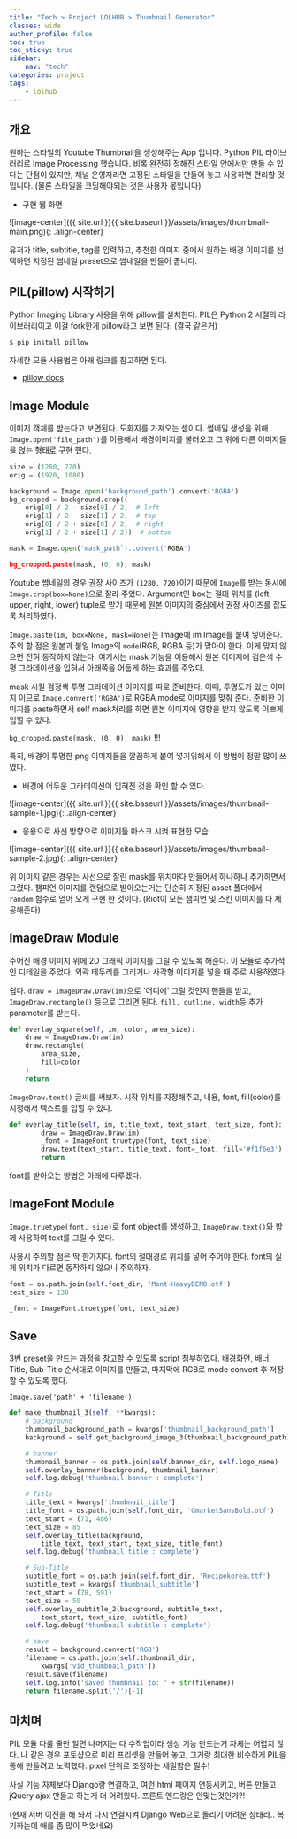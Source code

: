 ```yaml
---
title: "Tech > Project LOLHUB > Thumbnail Generator"
classes: wide
author_profile: false
toc: true
toc_sticky: true
sidebar:
    nav: "tech"
categories: project
tags:
    - lolhub
---
```


## 개요

원하는 스타일의 Youtube Thumbnail을 생성해주는 App 입니다. Python PIL 라이브러리로 Image Processing 했습니다. 비록 완전히 정해진 스타일 안에서만 만들 수 있다는 단점이 있지만, 채널 운영자라면 고정된 스타일을 만들어 놓고 사용하면 편리할 것 입니다. (물론 스타일을 코딩해야되는 것은 사용자 몫입니다)

- 구현 웹 화면

![image-center]({{ site.url }}{{ site.baseurl }}/assets/images/thumbnail-main.png){: .align-center}

유저가 title, subtitle, tag를 입력하고, 추천한 이미지 중에서 원하는 배경 이미지를 선택하면 지정된 썸네일 preset으로 썸네일을 만들어 줍니다.


## PIL(pillow) 시작하기

Python Imaging Library 사용을 위해 pillow를 설치한다. PIL은 Python 2 시절의 라이브러리이고 이걸 fork한게 pillow라고 보면 된다. (결국 같은거)

```console
$ pip install pillow
```

자세한 모듈 사용법은 아래 링크를 참고하면 된다.

- [pillow docs](https://pillow.readthedocs.io/en/stable/reference/index.html)

## Image Module

이미지 객체를 받는다고 보면된다. 도화지를 가져오는 셈이다. 썸네일 생성을 위해 `Image.open('file_path')`를 이용해서 배경이미지를 불러오고 그 위에 다른 이미지들을 얹는 형태로 구현 했다.

```python
size = (1280, 720)
orig = (1920, 1080)

background = Image.open('background_path').convert('RGBA')
bg_cropped = background.crop((
    orig[0] / 2 - size[0] / 2,  # left
    orig[1] / 2 - size[1] / 2,  # top
    orig[0] / 2 + size[0] / 2,  # right
    orig[1] / 2 + size[1] / 2))  # bottom

mask = Image.open('mask_path`).convert('RGBA')

bg_cropped.paste(mask, (0, 0), mask)
```

Youtube 썸네일의 경우 권장 사이즈가 `(1280, 720)`이기 때문에 `Image`를 받는 동시에 `Image.crop(box=None)`으로 잘라 주었다. Argument인 box는 절대 위치를 (left, upper, right, lower) tuple로 받기 때문에 원본 이미지의 중심에서 권장 사이즈를 잡도록 처리하였다.

`Image.paste(im, box=None, mask=None)`는 Image에 im Image를 붙여 넣어준다. 주의 할 점은 원본과 붙일 Image의 `mode`(RGB, RGBA 등)가 맞아야 한다. 이게 맞지 않으면 전혀 동작하지 않는다. 여기서는 mask 기능을 이용해서 원본 이미지에 검은색 수평 그라데이션을 입혀서 아래쪽을 어둡게 하는 효과를 주었다.

mask 시킬 검정색 투명 그라데이션 이미지를 따로 준비한다. 이때, 투명도가 있는 이미지 이므로 `Image.convert('RGBA')`로 RGBA mode로 이미지를 맞춰 준다. 준비한 이미지를 paste하면서 self mask처리를 하면 원본 이미지에 영향을 받지 않도록 이쁘게 입힐 수 있다.

`bg_cropped.paste(mask, (0, 0), mask)` !!!

특히, 배경이 투명한 png 이미지들을 깔끔하게 붙여 넣기위해서 이 방법이 정말 많이 쓰였다.

- 배경에 어두운 그라데이션이 입혀진 것을 확인 할 수 있다.

![image-center]({{ site.url }}{{ site.baseurl }}/assets/images/thumbnail-sample-1.jpg){: .align-center}

- 응용으로 사선 방향으로 이미지들 마스크 시켜 표현한 모습

![image-center]({{ site.url }}{{ site.baseurl }}/assets/images/thumbnail-sample-2.jpg){: .align-center}

위 이미지 같은 경우는 사선으로 잘린 mask를 위치마다 만들어서 하나하나 추가하면서 그렸다. 챔피언 이미지를 랜덤으로 받아오는거는 단순히 지정된 asset 폴더에서 `random` 함수로 얻어 오게 구현 한 것이다. (Riot이 모든 챔피언 및 스킨 이미지를 다 제공해준다)
## ImageDraw Module

주어진 배경 이미지 위에 2D 그래픽 이미지를 그릴 수 있도록 해준다. 이 모듈로 추가적인 디테일을 주었다. 외곽 테두리를 그리거나 사각형 이미지를 넣을 때 주로 사용하였다.

쉽다. `draw = ImageDraw.Draw(im)`으로 '어디에' 그릴 것인지 핸들을 받고, `ImageDraw.rectangle()` 등으로 그리면 된다. `fill, outline, width`등 추가 parameter를 받는다.

```python
def overlay_square(self, im, color, area_size):
    draw = ImageDraw.Draw(im)
    draw.rectangle(
        area_size,
        fill=color
    )
    return
```

`ImageDraw.text()` 글씨를 써보자. 시작 위치를 지정해주고, 내용, font, fill(color)를 지정해서 텍스트를 입힐 수 있다.

```python
def overlay_title(self, im, title_text, text_start, text_size, font):
        draw = ImageDraw.Draw(im)
        _font = ImageFont.truetype(font, text_size)
        draw.text(text_start, title_text, font=_font, fill='#f1f6e3')
        return
```

font를 받아오는 방법은 아래에 다루겠다.

## ImageFont Module

`Image.truetype(font, size)`로 font object를 생성하고, `ImageDraw.text()`와 함께 사용하여 text를 그릴 수 있다.

사용시 주의할 점은 딱 한가지다. font의 절대경로 위치를 넣어 주어야 한다. font의 실제 위치가 다르면 동작하지 않으니 주의하자.

```python
font = os.path.join(self.font_dir, 'Mont-HeavyDEMO.otf')
text_size = 130

_font = ImageFont.truetype(font, text_size)
```

## Save

3번 preset을 만드는 과정을 참고할 수 있도록 script 첨부하였다. 배경화면, 배너, Title, Sub-Title 순서대로 이미지를 만들고, 마지막에 RGB로 mode convert 후 저장할 수 있도록 했다.

`Image.save('path' + 'filename')`

```python
def make_thumbnail_3(self, **kwargs):
    # background
    thumbnail_background_path = kwargs['thumbnail_background_path']
    background = self.get_background_image_3(thumbnail_background_path)

    # banner
    thumbnail_banner = os.path.join(self.banner_dir, self.logo_name)
    self.overlay_banner(background, thumbnail_banner)
    self.log.debug('thumbnail banner : complete')

    # Title
    title_text = kwargs['thumbnail_title']
    title_font = os.path.join(self.font_dir, 'GmarketSansBold.otf')
    text_start = (71, 486)
    text_size = 85
    self.overlay_title(background,
        title_text, text_start, text_size, title_font)
    self.log.debug('thumbnail title : complete')

    # Sub-Title
    subtitle_font = os.path.join(self.font_dir, 'Recipekorea.ttf')
    subtitle_text = kwargs['thumbnail_subtitle']
    text_start = (78, 591)
    text_size = 50
    self.overlay_subtitle_2(background, subtitle_text,
        text_start, text_size, subtitle_font)
    self.log.debug('thumbnail subtitle : complete')

    # save
    result = background.convert('RGB')
    filename = os.path.join(self.thumbnail_dir,
        kwargs['vid_thumbnail_path'])
    result.save(filename)
    self.log.info('saved thumbnail to: ' + str(filename))
    return filename.split('/')[-1]
```

## 마치며

PIL 모듈 다룰 줄만 알면 나머지는 다 수작업이라 생성 기능 만드는거 자체는 어렵지 않다. 나 같은 경우 포토샵으로 미리 프리셋을 만들어 놓고, 그거랑 최대한 비슷하게 PIL을 통해 만들려고 노력했다. pixel 단위로 조정하는 세밀함은 필수! 

사실 기능 자체보다 Django랑 연결하고, 여런 html 페이지 연동시키고, 버튼 만들고 jQuery ajax 만들고 하는게 더 어려웠다. 프론트 엔드랑은 안맞는것인가?!

(현재 서버 이전을 해 놔서 다시 연결시켜 Django Web으로 돌리기 어려운 상태라.. 복기하는데 애를 좀 많이 먹었네요)

